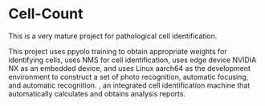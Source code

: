 # Cell-Count
This is a very mature project for pathological cell identification.

This project uses ppyolo training to obtain appropriate weights for identifying cells, uses NMS for cell identification, uses edge device NVIDIA NX as an embedded device, and uses Linux aarch64 as the development environment to construct a set of photo recognition, automatic focusing, and automatic recognition. , an integrated cell identification machine that automatically calculates and obtains analysis reports.
